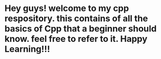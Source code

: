 # Hey guys! welcome to my cpp respository. this contains of all the basics of Cpp that a beginner should know. feel free to refer to it. Happy Learning!!!
